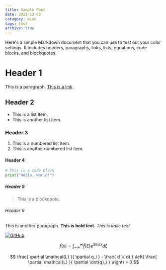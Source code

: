 ```yaml
---
title: Sample Post
date: 2023-12-03
category: misc
tags: test
archive: true
---
```



Here's a simple Markdown document that you can use to test out your color settings. It includes headers, paragraphs, links, lists, equations, code blocks, and blockquotes.

# Header 1

This is a paragraph. [This is a link](https://github.com).

## Header 2

- This is a list item.
- This is another list item.

### Header 3

1. This is a numbered list item.
2. This is another numbered list item.

#### Header 4

```python
# This is a code block
print("Hello, world!")
```

##### Header 5

> This is a blockquote.

###### Header 6

This is another paragraph. **This is bold text.** *This is italic text.*

[![GitHub](https://github.com/favicon.ico)](https://github.com)

$$
f(x) = \int_{-\infty}^\infty
\hat f(\xi) e^{2 \pi i \xi x}
 d\xi
$$


$$ \frac{ \partial \mathcal{L} }{ \partial q_i } - \frac{ d }{ dt } \left( \frac{ \partial \mathcal{L} }{ \partial \dot{q}_i } \right) = 0 $$
